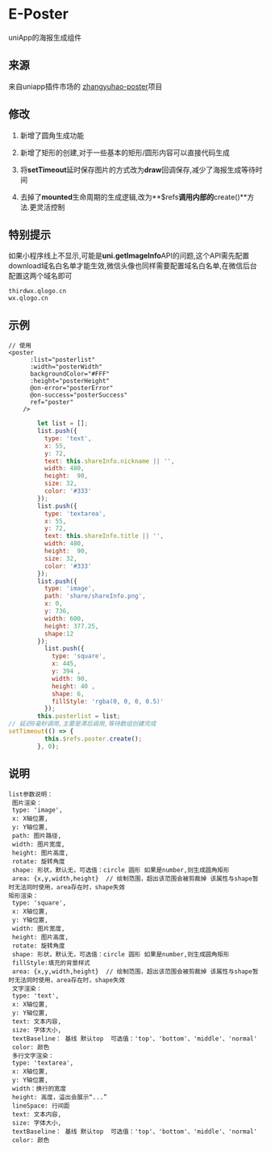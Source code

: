 # E-Poster
uniApp的海报生成组件
## 来源
来自uniapp插件市场的 [zhangyuhao-poster](https://ext.dcloud.net.cn/plugin?id=4611#rating)项目

## 修改

1. 新增了圆角生成功能

2. 新增了矩形的创建,对于一些基本的矩形/圆形内容可以直接代码生成

3. 将**setTimeout**延时保存图片的方式改为**draw**回调保存,减少了海报生成等待时间

4. 去掉了**mounted**生命周期的生成逻辑,改为**$refs**调用内部的**create()**方法.更灵活控制

   

## 特别提示

如果小程序线上不显示,可能是**uni.getImageInfo**API的问题,这个API需先配置download域名白名单才能生效,微信头像也同样需要配置域名白名单,在微信后台配置这两个域名即可

```
thirdwx.qlogo.cn
wx.qlogo.cn
```



## 示例

```vue
// 使用    
<poster
      :list="posterlist"
      :width="posterWidth"
      backgroundColor="#FFF"
      :height="posterHeight"
      @on-error="posterError"
      @on-success="posterSuccess"
      ref="poster"
    />
```

```javascript
        let list = [];
        list.push({
          type: 'text',
          x: 55,
          y: 72,
          text: this.shareInfo.nickname || '',
          width: 480,
          height:  90,
          size: 32,
          color: '#333'
        });
        list.push({
          type: 'textarea',
          x: 55,
          y: 72,
          text: this.shareInfo.title || '',
          width: 480,
          height:  90,
          size: 32,
          color: '#333'
        });
        list.push({
          type: 'image',
          path: 'share/shareInfo.png',
          x: 0,
          y: 736,
          width: 600,
          height: 377.25,
          shape:12
        });
          list.push({
            type: 'square',
            x: 445,
            y: 394 ,
            width: 90,
            height: 40 ,
            shape: 6,
            fillStyle: 'rgba(0, 0, 0, 0.5)'
          });
        this.posterlist = list;
// 延迟0毫秒调用,主要是滞后调用,等待数组创建完成       
setTimeout(() => {
          this.$refs.poster.create();
        }, 0);
```

## 说明

```
list参数说明：
 图片渲染：
 type: 'image',
 x: X轴位置,
 y: Y轴位置,
 path: 图片路径,
 width: 图片宽度,
 height: 图片高度,
 rotate: 旋转角度
 shape: 形状，默认无，可选值：circle 圆形 如果是number,则生成圆角矩形
 area: {x,y,width,height}  // 绘制范围，超出该范围会被剪裁掉 该属性与shape暂时无法同时使用，area存在时，shape失效
矩形渲染：
 type: 'square',
 x: X轴位置,
 y: Y轴位置,
 width: 图片宽度,
 height: 图片高度,
 rotate: 旋转角度
 shape: 形状，默认无，可选值：circle 圆形 如果是number,则生成圆角矩形
 fillStyle:填充的背景样式
 area: {x,y,width,height}  // 绘制范围，超出该范围会被剪裁掉 该属性与shape暂时无法同时使用，area存在时，shape失效
 文字渲染：
 type: 'text',
 x: X轴位置,
 y: Y轴位置,
 text: 文本内容,
 size: 字体大小,
 textBaseline： 基线 默认top  可选值：'top'、'bottom'、'middle'、'normal'
 color: 颜色
 多行文字渲染：
 type: 'textarea',
 x: X轴位置,
 y: Y轴位置,
 width：换行的宽度
 height: 高度，溢出会展示“...”
 lineSpace: 行间距
 text: 文本内容,
 size: 字体大小,
 textBaseline： 基线 默认top  可选值：'top'、'bottom'、'middle'、'normal'
 color: 颜色
```

